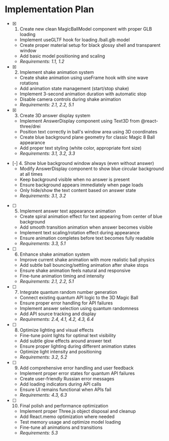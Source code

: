 # Implementation Plan

- [x] 1. Create new clean MagicBallModel component with proper GLB loading
  - Implement useGLTF hook for loading /ball.glb model
  - Create proper material setup for black glossy shell and transparent window
  - Add basic model positioning and scaling
  - _Requirements: 1.1, 1.2_

- [x] 2. Implement shake animation system
  - Create shake animation using useFrame hook with sine wave rotations
  - Add animation state management (start/stop shake)
  - Implement 3-second animation duration with automatic stop
  - Disable camera controls during shake animation
  - _Requirements: 2.1, 2.2, 5.1_

- [x] 3. Create 3D answer display system
  - Implement AnswerDisplay component using Text3D from @react-three/drei
  - Position text correctly in ball's window area using 3D coordinates
  - Create blue background plane geometry for classic Magic 8 Ball appearance
  - Add proper text styling (white color, appropriate font size)
  - _Requirements: 3.1, 3.2, 3.3_

- [-] 4. Show blue background window always (even without answer)
  - Modify AnswerDisplay component to show blue circular background at all times
  - Keep background visible when no answer is present
  - Ensure background appears immediately when page loads
  - Only hide/show the text content based on answer state
  - _Requirements: 3.1, 3.2_

- [ ] 5. Implement answer text appearance animation
  - Create spiral animation effect for text appearing from center of blue background
  - Add smooth transition animation when answer becomes visible
  - Implement text scaling/rotation effect during appearance
  - Ensure animation completes before text becomes fully readable
  - _Requirements: 3.3, 5.1_

- [ ] 6. Enhance shake animation system
  - Improve current shake animation with more realistic ball physics
  - Add subtle ball bouncing/settling animation after shake stops
  - Ensure shake animation feels natural and responsive
  - Fine-tune animation timing and intensity
  - _Requirements: 2.1, 2.2, 5.1_

- [ ] 7. Integrate quantum random number generation
  - Connect existing quantum API logic to the 3D Magic Ball
  - Ensure proper error handling for API failures
  - Implement answer selection using quantum randomness
  - Add API source tracking and display
  - _Requirements: 2.4, 4.1, 4.2, 4.3, 6.4_

- [ ] 8. Optimize lighting and visual effects
  - Fine-tune point lights for optimal text visibility
  - Add subtle glow effects around answer text
  - Ensure proper lighting during different animation states
  - Optimize light intensity and positioning
  - _Requirements: 3.2, 5.2_

- [ ] 9. Add comprehensive error handling and user feedback
  - Implement proper error states for quantum API failures
  - Create user-friendly Russian error messages
  - Add loading indicators during API calls
  - Ensure UI remains functional when APIs fail
  - _Requirements: 4.3, 6.3_

- [ ] 10. Final polish and performance optimization
  - Implement proper Three.js object disposal and cleanup
  - Add React.memo optimization where needed
  - Test memory usage and optimize model loading
  - Fine-tune all animations and transitions
  - _Requirements: 5.3_